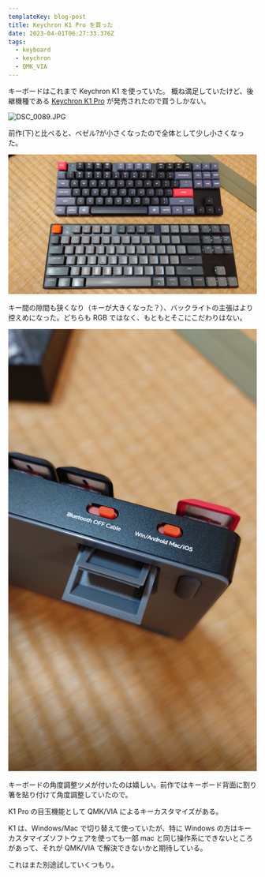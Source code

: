 ```yaml
---
templateKey: blog-post
title: Keychron K1 Pro を買った
date: 2023-04-01T06:27:33.376Z
tags:
  - keyboard
  - keychron
  - QMK_VIA
---
```

キーボードはこれまで Keychron K1 を使っていた。
概ね満足していたけど、後継機種である [Keychron K1 Pro](https://www.keychron.com/products/keychron-k1-pro-qmk-via-wireless-custom-mechanical-keyboard?variant=40426079682649) が発売されたので買うしかない。

![DSC_0089.JPG](/img/posts/2023-04-01-01GWXRH2MWVMFZR2NN1J6K567B.JPG)

前作(下)と比べると、ベゼル?が小さくなったので全体として少し小さくなった。

![DSC_0087.JPG](https://raw.githubusercontent.com/amay077/blog2023/main/static/img/posts/2023-04-01-01GWXRHGTQKPF0B0R5WED49YJS.JPG)

キー間の隙間も狭くなり（キーが大きくなった？）、バックライトの主張はより控えめになった。どちらも RGB ではなく、もともとそこにこだわりはない。

![DSC_0086.JPG](https://raw.githubusercontent.com/amay077/blog2023/main/static/img/posts/2023-04-01-01GWXRPZ3XDWMH2BV8CM7NTP3E.JPG)

キーボードの角度調整ツメが付いたのは嬉しい。前作ではキーボード背面に割り箸を貼り付けて角度調整していたので。

K1 Pro の目玉機能として QMK/VIA によるキーカスタマイズがある。

K1 は、Windows/Mac で切り替えて使っていたが、特に Windows の方はキーカスタマイズソフトウェアを使っても一部 mac と同じ操作系にできないところがあって、それが QMK/VIA で解決できないかと期待している。

これはまた別途試していくつもり。
